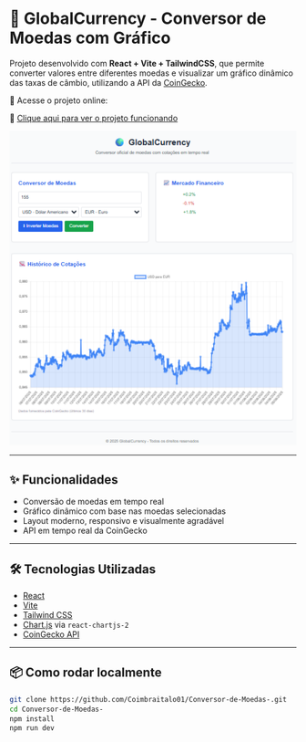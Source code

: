 # 💱 GlobalCurrency - Conversor de Moedas com Gráfico

Projeto desenvolvido com **React + Vite + TailwindCSS**, que permite converter valores entre diferentes moedas e visualizar um gráfico dinâmico das taxas de câmbio, utilizando a API da [CoinGecko](https://www.coingecko.com/).

🚀 Acesse o projeto online:

🔗 [Clique aqui para ver o projeto funcionando](https://coimbraitalo01.github.io/Conversor-de-Moedas-/)

![Preview do projeto](./preview.png)

---

## ✨ Funcionalidades

- Conversão de moedas em tempo real
- Gráfico dinâmico com base nas moedas selecionadas
- Layout moderno, responsivo e visualmente agradável
- API em tempo real da CoinGecko

---

## 🛠️ Tecnologias Utilizadas

- [React](https://reactjs.org)
- [Vite](https://vitejs.dev)
- [Tailwind CSS](https://tailwindcss.com)
- [Chart.js](https://www.chartjs.org/) via `react-chartjs-2`
- [CoinGecko API](https://www.coingecko.com/en/api)

---

## 📦 Como rodar localmente

```bash
git clone https://github.com/Coimbraitalo01/Conversor-de-Moedas-.git
cd Conversor-de-Moedas-
npm install
npm run dev
